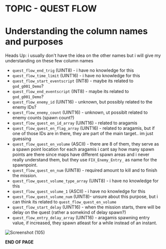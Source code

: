 # TOPIC - QUEST FLOW

# Understanding the column names and purposes
Heads Up: i usually don't have the idea on the other names but i will give my understanding on these few column names

- `quest_flow_end_trig` (UINT8) - i have no knowledge for this
- `quest_flow_time_limit` (UINT16) - i have no knowledge for this
- `quest_flow_start_eventscript` (INT8) - maybe its related to `god_g001_Demo`?
- `quest_flow_end_eventscript` (INT8) - maybe its related to `god_g001_Demo`?
- `quest_flow_enemy_id` (UINT16) - unknown, but possibly related to the enemy IDs?
- `quest_flow_enemy_count` (UINT16) - unknown, ut possiblt related to enemy counts (spawn count?)
- `quest_flow_quest_en_id_array` (UINT16) -  related to aragamis
- `quest_flow_quest_en_flag_array` (UINT16) -  related to aragamis, but if one of those IDs are in there, they are part of the main target.. im just guessing
- `quest_flow_quest_en_volume` (ASCII) - there are 8 of them, they serve as a spawn point location for each aragamis i cant say how many spawn points are there since maps have different spawn areas
   and i never really understand them, but they use `FIX_Enemy_Entry_` as name for the spawnpoint.
- `quest_flow_quest_en_num` (UINT8) - required amount to kill and to finish the mission.
- `quest_flow_quest_volume_type_array` (UINT8) - i have no knowledge for this
- `quest_flow_quest_volume_1` (ASCII) - i have no knowledge for this
- `quest_flow_quest_volume_num` (UINT8)- unsure about this purpose, but i can think its related to `quest_flow_quest_en_volume`
- `quest_flow_start_delay` (UINT16) - when the mission starts, there will be delay on the quest (rather a somekind of delay spawn?)
- `quest_flow_entry_delay_array` (UINT16) - aragamis spawning entry value, if increased, they spawn atleast for a while instead of an instant.

![Screenshot (105)](https://github.com/nachotacos69/WikiEater/assets/99103531/9828cdc4-5fd4-435c-8eb9-ce5fdbee40e6)

**END OF PAGE**
